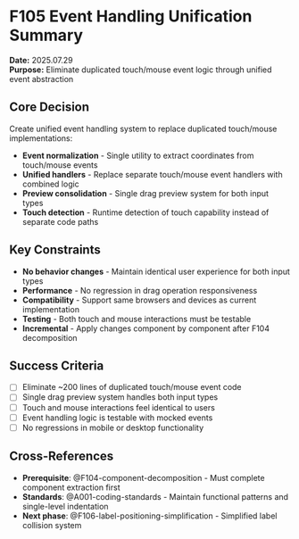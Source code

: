 # F105 Event Handling Unification Summary

**Date:** 2025.07.29  
**Purpose:** Eliminate duplicated touch/mouse event logic through unified event abstraction

## Core Decision
Create unified event handling system to replace duplicated touch/mouse implementations:
- **Event normalization** - Single utility to extract coordinates from touch/mouse events
- **Unified handlers** - Replace separate touch/mouse event handlers with combined logic
- **Preview consolidation** - Single drag preview system for both input types
- **Touch detection** - Runtime detection of touch capability instead of separate code paths

## Key Constraints
- **No behavior changes** - Maintain identical user experience for both input types
- **Performance** - No regression in drag operation responsiveness
- **Compatibility** - Support same browsers and devices as current implementation
- **Testing** - Both touch and mouse interactions must be testable
- **Incremental** - Apply changes component by component after F104 decomposition

## Success Criteria
- [ ] Eliminate ~200 lines of duplicated touch/mouse event code
- [ ] Single drag preview system handles both input types
- [ ] Touch and mouse interactions feel identical to users
- [ ] Event handling logic is testable with mocked events
- [ ] No regressions in mobile or desktop functionality

## Cross-References
- **Prerequisite**: @F104-component-decomposition - Must complete component extraction first
- **Standards**: @A001-coding-standards - Maintain functional patterns and single-level indentation
- **Next phase**: @F106-label-positioning-simplification - Simplified label collision system